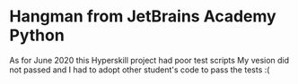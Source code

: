 # Hangman from JetBrains Academy Python

As for June 2020 this Hyperskill project had poor test scripts
My vesion did not passed
and I had to adopt other student's code to pass the tests :(
